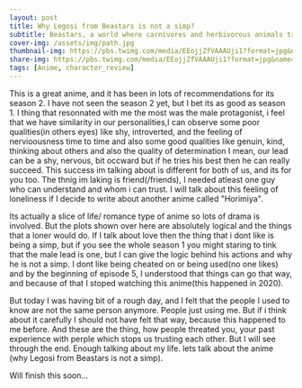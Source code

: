 ```yaml
---
layout: post
title: Why Legosi from Beastars is not a simp?
subtitle: Beastars, a world where carnivores and herbivorous animals trying to stay together in peace, inspite of the presence of vivid inequality...
cover-img: /assets/img/path.jpg
thumbnail-img: https://pbs.twimg.com/media/EEojjZfVAAAUji1?format=jpg&name=900x900
share-img: https://pbs.twimg.com/media/EEojjZfVAAAUji1?format=jpg&name=900x900
tags: [Anime, character_review]
---
```



This is a great anime, and it has been in lots of recommendations for its season 2. I have not seen the season 2 yet, but I bet its as good as season 1. I thing that resonnated with me the most 
was the male protagonist, i feel that we have similarity in our personalities,I can observe some poor qualities(in others eyes) like shy, introverted, and the feeling of nervioousness time to time and also some good qualities
like genuin, kind, thinking about others and also the quality of determination I mean, our lead can be a shy, nervous, bit occward but if he tries his best then he can really succeed. This success im talking about is 
different for both of us, and its for you too. The thnig im laking is friend(/friends), I needed atleast one guy who can understand and whom i can trust. I will talk about this feeling of loneliness if I decide to
write about another anime called "Horimiya". 

Its actually a slice of life/ romance type of anime so lots of drama is involved. But the plots shown over here are absolutely logical and the things that a loner would do. If I talk 
about love then the thing that i dont like is being a simp, but if you see the whole season 1 you might staring to tink that the male lead is one, but I can give the logic behind his actions and why
he is not a simp. I dont like being cheated on or being used(no one likes) and by the beginning of episode 5, I understood that things can go that way, and because of that I stoped watching this anime(this happened in 2020).

But today I was having bit of a rough day, and I felt that the people I used to know are not the same person anymore. People just using me. But if i think about it carefully I should not have 
felt that way, because this happened to me before. And these are the thing, how people threated you, your past experience with perple which stops us trusting each other. But I will see through the end.
Enough talking about my life. lets talk about the anime (why Legosi from Beastars is not a simp).


Will finish this soon...
